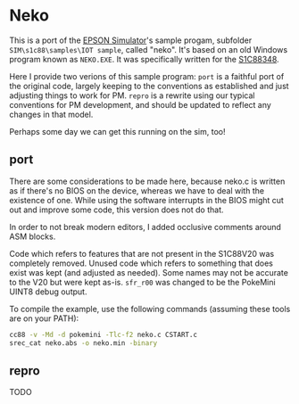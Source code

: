 # Neko

This is a port of the [EPSON Simulator](https://global.epson.com/products_and_drivers/semicon/pdf/id000926.pdf)'s sample progam, subfolder `SIM\s1c88\samples\IOT sample`, called "neko". It's based on an old Windows program known as `NEKO.EXE`. It was specifically written for the [S1C88348](https://global.epson.com/products_and_drivers/semicon/pdf/id000646.pdf).

Here I provide two verions of this sample program: `port` is a faithful port of the original code, largely keeping to the conventions as established and just adjusting things to work for PM. `repro` is a rewrite using our typical conventions for PM development, and should be updated to reflect any changes in that model.

Perhaps some day we can get this running on the sim, too!

## port

There are some considerations to be made here, because neko.c is written as if there's no BIOS on the device, whereas we have to deal with the existence of one. While using the software interrupts in the BIOS might cut out and improve some code, this version does not do that.

In order to not break modern editors, I added occlusive comments around ASM blocks.

Code which refers to features that are not present in the S1C88V20 was completely removed. Unused code which refers to something that does exist was kept (and adjusted as needed). Some names may not be accurate to the V20 but were kept as-is. `sfr_r00` was changed to be the PokeMini UINT8 debug output.

To compile the example, use the following commands (assuming these tools are on your PATH):

```sh
cc88 -v -Md -d pokemini -Tlc-f2 neko.c CSTART.c
srec_cat neko.abs -o neko.min -binary
```

## repro

TODO
